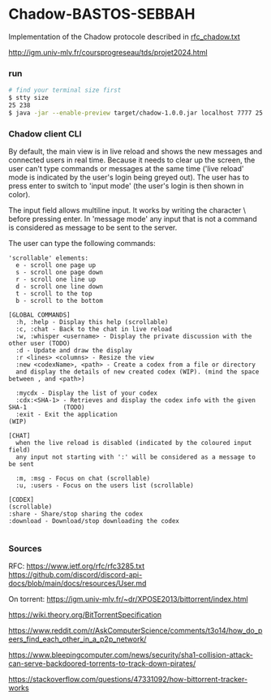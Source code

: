 # Chadow-BASTOS-SEBBAH

Implementation of the Chadow protocole described in [rfc_chadow.txt](./rfc_chadow.txt)

http://igm.univ-mlv.fr/coursprogreseau/tds/projet2024.html


### run
```sh
# find your terminal size first
$ stty size 
25 238
$ java -jar --enable-preview target/chadow-1.0.0.jar localhost 7777 25 238
```

### Chadow client CLI
By default, the main view is in live reload and shows the new messages and connected users in real time.
Because it needs to clear up the screen, the user can't type commands or messages at the same time 
('live reload' mode is indicated by the user's login being greyed out).
The user has to press enter to switch to 'input mode' (the user's login is then shown in color).

The input field allows multiline input. It works by writing the character \ before pressing enter. 
In 'message mode' any input that is not a command is considered as message to be sent to the server.

The user can type the following commands:

```shell
'scrollable' elements:
  e - scroll one page up
  s - scroll one page down
  r - scroll one line up
  d - scroll one line down
  t - scroll to the top
  b - scroll to the bottom

[GLOBAL COMMANDS]
  :h, :help - Display this help (scrollable)
  :c, :chat - Back to the chat in live reload
  :w, :whisper <username> - Display the private discussion with the other user (TODO)
  :d - Update and draw the display
  :r <lines> <columns> - Resize the view
  :new <codexName>, <path> - Create a codex from a file or directory
  and display the details of new created codex (WIP). (mind the space between , and <path>)
  
  :mycdx - Display the list of your codex
  :cdx:<SHA-1> - Retrieves and display the codex info with the given SHA-1          (TODO)
  :exit - Exit the application                                                      (WIP)
  
[CHAT]
  when the live reload is disabled (indicated by the coloured input field)
  any input not starting with ':' will be considered as a message to be sent
  
  :m, :msg - Focus on chat (scrollable)
  :u, :users - Focus on the users list (scrollable)
  
[CODEX]
(scrollable)
:share - Share/stop sharing the codex
:download - Download/stop downloading the codex
        
```

### Sources

RFC:
https://www.ietf.org/rfc/rfc3285.txt
https://github.com/discord/discord-api-docs/blob/main/docs/resources/User.md

On torrent:
https://igm.univ-mlv.fr/~dr/XPOSE2013/bittorrent/index.html

https://wiki.theory.org/BitTorrentSpecification

https://www.reddit.com/r/AskComputerScience/comments/t3o14/how_do_peers_find_each_other_in_a_p2p_network/

https://www.bleepingcomputer.com/news/security/sha1-collision-attack-can-serve-backdoored-torrents-to-track-down-pirates/

https://stackoverflow.com/questions/47331092/how-bittorrent-tracker-works
